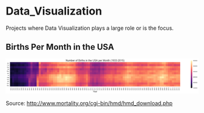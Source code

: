# Data_Visualization

Projects where Data Visualization plays a large role or is the focus.

## Births Per Month in the USA


![Births Per Month in the USA](/HMD/Births_USA/Births_Per_Month_USA.png?raw=true "Births Per Month in the USA (1933-2015)")


Source: http://www.mortality.org/cgi-bin/hmd/hmd_download.php